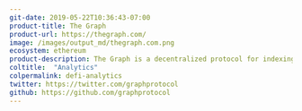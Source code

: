 ```yaml
---
git-date: 2019-05-22T10:36:43-07:00
product-title: The Graph
product-url: https://thegraph.com/
image: /images/output_md/thegraph.com.png
ecosystem: ethereum
product-description: The Graph is a decentralized protocol for indexing and querying data from blockchains.
coltitle:  "Analytics"
colpermalink: defi-analytics
twitter: https://twitter.com/graphprotocol
github: https://github.com/graphprotocol
---
```

